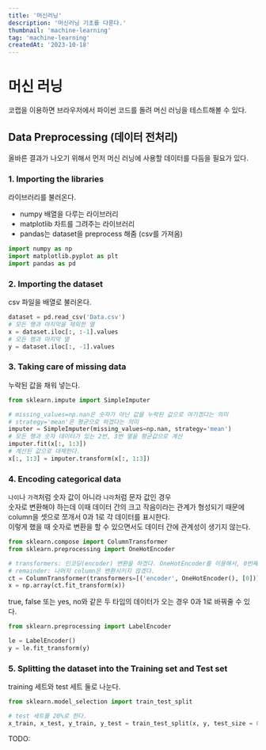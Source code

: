 ```yaml
---
title: '머신러닝'
description: '머신러닝 기초를 다룬다.'
thumbnail: 'machine-learning'
tag: 'machine-learning'
createdAt: '2023-10-18'
---
```


# 머신 러닝

코랩을 이용하면 브라우저에서 파이썬 코드를 돌려 머신 러닝을 테스트해볼 수 있다.

## Data Preprocessing (데이터 전처리)

올바른 결과가 나오기 위해서 먼저 머신 러닝에 사용할 데이터를 다듬을 필요가 있다.

### 1. Importing the libraries

라이브러리를 불러온다.

- numpy 배열을 다루는 라이브러리
- matplotlib 차트를 그려주는 라이브러리
- pandas는 dataset을 preprocess 해줌 (csv를 가져옴)

```python
import numpy as np
import matplotlib.pyplot as plt
import pandas as pd
```

### 2. Importing the dataset

csv 파일을 배열로 불러온다.

```python
dataset = pd.read_csv('Data.csv')
# 모든 행과 마지막을 제외한 열
x = dataset.iloc[:, :-1].values
# 모든 행과 마지막 열
y = dataset.iloc[:, -1].values
```

### 3. Taking care of missing data

누락된 값을 채워 넣는다.

```python
from sklearn.impute import SimpleImputer

# missing_values=np.nan은 숫자가 아닌 값을 누락된 값으로 여기겠다는 의미
# strategy='mean'은 평균으로 하겠다는 의미
imputer = SimpleImputer(missing_values=np.nan, strategy='mean')
# 모든 행과 숫자 데이터가 있는 2번, 3번 열을 평균값으로 계산
imputer.fit(x[:, 1:3])
# 계산된 값으로 대체한다.
x[:, 1:3] = imputer.transform(x[:, 1:3])
```

### 4. Encoding categorical data

`나이`나 `가격`처럼 숫자 값이 아니라 `나라`처럼 문자 값인 경우\
숫자로 변환해야 하는데 이때 데이터 간의 크고 작음이라는 관계가 형성되기 때문에\
column을 셋으로 쪼개서 0과 1로 각 데이터를 표시한다.\
이렇게 했을 때 숫자로 변환을 할 수 있으면서도 데이터 간에 관계성이 생기지 않는다.

```python
from sklearn.compose import ColumnTransformer
from sklearn.preprocessing import OneHotEncoder

# transformers: 인코딩(encoder) 변환을 하겠다. OneHotEncoder를 이용해서, 0번째 column에
# remainder: 나머지 column은 변환시키지 않겠다.
ct = ColumnTransformer(transformers=[('encoder', OneHotEncoder(), [0])], remainder='passthrough')
x = np.array(ct.fit_transform(x))
```

true, false 또는 yes, no와 같은 두 타입의 데이터가 오는 경우 0과 1로 바꿔줄 수 있다.

```python
from sklearn.preprocessing import LabelEncoder

le = LabelEncoder()
y = le.fit_transform(y)
```

### 5. Splitting the dataset into the Training set and Test set

training 세트와 test 세트 둘로 나눈다.

```python
from sklearn.model_selection import train_test_split

# test 세트를 20%로 한다.
x_train, x_test, y_train, y_test = train_test_split(x, y, test_size = 0.2)
```

TODO:
